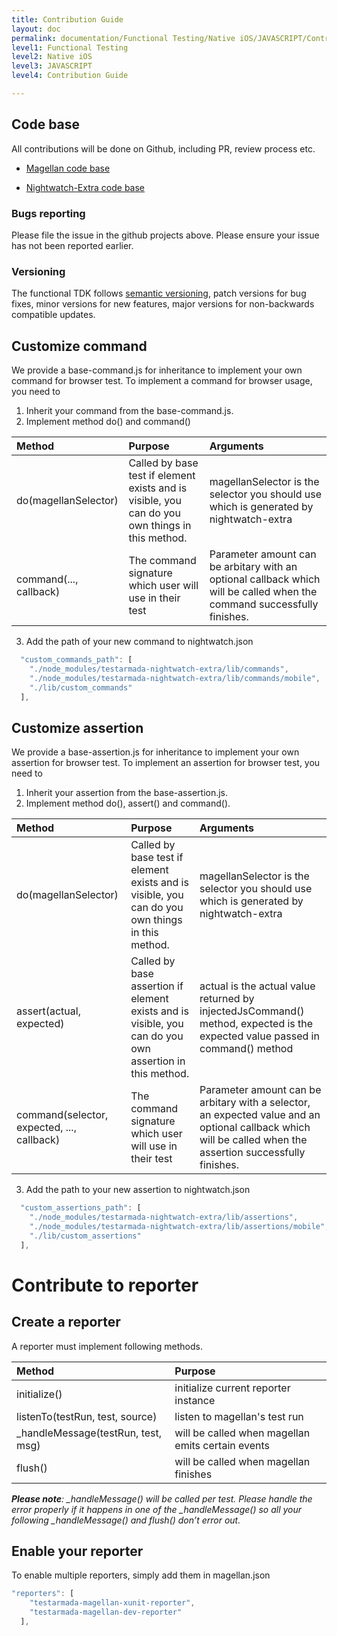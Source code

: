 ```yaml
---
title: Contribution Guide
layout: doc
permalink: documentation/Functional Testing/Native iOS/JAVASCRIPT/Contribution Guide
level1: Functional Testing
level2: Native iOS
level3: JAVASCRIPT
level4: Contribution Guide

---
```

## Code base
All contributions will be done on Github, including PR, review process etc.

* [Magellan code base](https://github.com/TestArmada/magellan) 

* [Nightwatch-Extra code base](https://github.com/TestArmada/nightwatch-extra) 

### Bugs reporting
Please file the issue in the github projects above. Please ensure your issue has not been reported earlier. 

### Versioning
The functional TDK follows [semantic versioning](https://semver.org/), patch versions for bug fixes, minor versions for new features, major versions for non-backwards compatible updates. 

## Customize command

We provide a base-command.js for inheritance to implement your own command for browser test. To implement a command for browser usage, you need to

1. Inherit your command from the base-command.js.
2. Implement method do() and command()

 | Method | Purpose | Arguments | 
 |:----------|:----------|:-----------| 
 | do(magellanSelector) | Called by base test if element exists and is visible, you can do you own things in this method. | magellanSelector is the selector you should use which is generated by nightwatch-extra | 
 | command(..., callback) | The command signature which user will use in their test | Parameter amount can be arbitary with an optional callback which will be called when the command successfully finishes.|

3. Add the path of your new command to nightwatch.json

```js
  "custom_commands_path": [
    "./node_modules/testarmada-nightwatch-extra/lib/commands",
    "./node_modules/testarmada-nightwatch-extra/lib/commands/mobile",
    "./lib/custom_commands"
  ],
```

## Customize assertion

We provide a base-assertion.js for inheritance to implement your own assertion for browser test. To implement an assertion for browser test, you need to

1. Inherit your assertion from the base-assertion.js.
2. Implement method do(), assert() and command().

| Method | Purpose | Arguments | 
|:----------|:----------|:-----------| 
| do(magellanSelector) | Called by base test if element exists and is visible, you can do you own things in this method. | magellanSelector is the selector you should use which is generated by nightwatch-extra | 
| assert(actual, expected) | Called by base assertion if element exists and is visible, you can do you own assertion in this method. | actual is the actual value returned by injectedJsCommand() method, expected is the expected value passed in command() method | 
| command(selector, expected, ..., callback) | The command signature which user will use in their test | Parameter amount can be arbitary with a selector, an expected value and an optional callback which will be called when the assertion successfully finishes.|

3.  Add the path to your new assertion to nightwatch.json

```js
  "custom_assertions_path": [
    "./node_modules/testarmada-nightwatch-extra/lib/assertions",
    "./node_modules/testarmada-nightwatch-extra/lib/assertions/mobile",
    "./lib/custom_assertions"
  ],
```

# Contribute to reporter

## Create a reporter

A reporter must implement following methods.

| Method | Purpose | 
|:----------|:----------| 
| initialize() | initialize current reporter instance | 
| listenTo(testRun, test, source) | listen to magellan's test run | 
| _handleMessage(testRun, test, msg) | will be called when magellan emits certain events | 
| flush() | will be called when magellan finishes |

_**Please note**: \_handleMessage() will be called per test. Please handle the error properly if it happens in one of the \_handleMessage() so all your following \_handleMessage() and flush() don’t error out._

## Enable your reporter

To enable multiple reporters, simply add them in magellan.json

```js
"reporters": [
    "testarmada-magellan-xunit-reporter",
    "testarmada-magellan-dev-reporter"
  ],
```